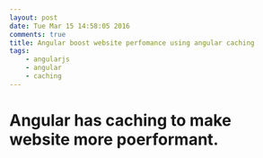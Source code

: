 ```yaml
---
layout: post
date: Tue Mar 15 14:58:05 2016
comments: true
title: Angular boost website perfomance using angular caching
tags:
	- angularjs
	- angular
	- caching
---
```


# Angular has caching to make website more poerformant.